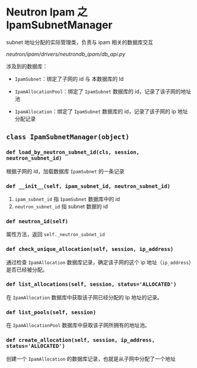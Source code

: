 # Neutron Ipam 之 IpamSubnetManager

subnet 地址分配的实际管理类，负责与 ipam 相关的数据库交互

*neutron/ipam/drivers/neutrondb_ipam/db_api.py*

涉及到的数据库：

* `IpamSubnet`：绑定了子网的 id 与 本数据库的 Id

* `IpamAllocationPool`：绑定了 `IpamSubnet` 数据库的 id，记录了该子网的地址池

* `IpamAllocation`：绑定了 `IpamSubnet` 数据库的 id，记录了该子网的 ip 地址分配记录

## `class IpamSubnetManager(object)`

### `def load_by_neutron_subnet_id(cls, session, neutron_subnet_id)`

根据子网的 id，加载数据库 `IpamSubnet` 的一条记录

### `def __init__(self, ipam_subnet_id, neutron_subnet_id)`

1. `ipam_subnet_id` 指 `IpamSubnet` 数据库中的 id
2. `neutron_subnet_id` 指 subnet 数据的 id

### `def neutron_id(self)`

属性方法，返回 `self._neutron_subnet_id`

### `def check_unique_allocation(self, session, ip_address)`

通过检查 `IpamAllocation` 数据库记录，确定该子网的这个 ip 地址（`ip_address`）是否已经被分配。

### `def list_allocations(self, session, status='ALLOCATED')`

在 `IpamAllocation` 数据库中获取该子网已经分配的 Ip 地址的记录。

### `def list_pools(self, session)`

在 `IpamAllocationPool` 数据库中获取该子网所拥有的地址池。

### `def create_allocation(self, session, ip_address, status='ALLOCATED')`

创建一个 `IpamAllocation` 的数据库记录，也就是从子网中分配了一个地址











